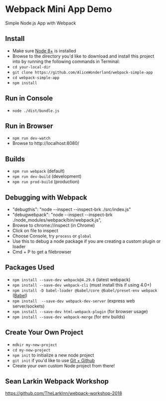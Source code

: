 # Webpack Mini App Demo
Simple Node.js App with Webpack

## Install
* Make sure [Node 8+](https://nodejs.org/en/download/) is installed
* Browse to the directory you'd like to download and install this project into by running the following commands in Terminal:
* ```cd your-local-dir```
* ```git clone https://github.com/AliceWonderland/webpack-simple-app```
* ```cd webpack-simple-app```
* ```npm install```


## Run in Console
* ```node ./dist/bundle.js```

## Run in Browser
* ```npm run dev-watch```
* Browse to http://localhost:8080/

## Builds
* ```npm run webpack``` (default)
* ```npm run dev-build``` (development)
* ```npm run prod-build``` (production)

## Debugging with Webpack
* "debugthis": "node --inspect --inspect-brk ./src/index.js"
* "debugwebpack": "node --inspect --inspect-brk ./node_modules/webpack/bin/webpack.js",
* Browse to chrome://inspect (in Chrome)
* Click on file to inspect
* Choose Console, try ```process``` or ```global```
* Use this to debug a node package if you are creating a custom plugin or loader
* Cmd + P to get a filebrowser

## Packages Used
* ```npm install --save-dev webpack@4.29.6``` (latest webpack)
* ```npm install --save-dev webpack-cli``` (must install this if using 4.0+)
* ```npm install -D babel-loader @babel/core @babel/preset-env webpack``` ([Babel](https://www.npmjs.com/package/babel-loader))
* ```npm install  --save-dev webpack-dev-server``` (express web server/sockets)
* ```npm install --save-dev html-webpack-plugin``` (for browser usage)
* ```npm install --save-dev webpack-merge``` (for env builds)

## Create Your Own Project
* ```mdkir my-new-project```
* ```cd my-new-project```
* ```npm init``` to initialize a new node project
* ```git init``` if you'd like to use [Git + Github](https://help.github.com/en/articles/adding-an-existing-project-to-github-using-the-command-line)
* Create your own custom Node project from there!

## Sean Larkin Webpack Workshop
https://github.com/TheLarkInn/webpack-workshop-2018